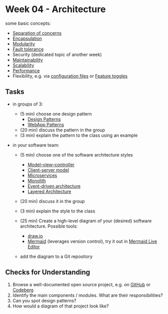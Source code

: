 # Week 04 - Architecture

some basic concepts:

- [Separation of concerns](https://en.wikipedia.org/wiki/Separation_of_concerns)
- [Encapsulation](https://en.wikipedia.org/wiki/Encapsulation_(computer_programming))
- [Modularity](https://en.wikipedia.org/wiki/Modularity)
- [Fault tolerance](https://en.wikipedia.org/wiki/Software_fault_tolerance)
- Security (dedicated topic of another week)
- [Maintainability](https://en.wikipedia.org/wiki/Maintainability)
- [Scalability](https://en.wikipedia.org/wiki/Scalability)
- [Performance](https://en.wikipedia.org/wiki/Software_performance_testing)
- Flexibility, e.g. via [configuration files](https://en.wikipedia.org/wiki/Configuration_file) or [Feature toggles](https://en.wikipedia.org/wiki/Feature_toggle)

## Tasks

- in groups of 3:

    - (5 min) choose one design pattern
        - [Design Patterns](https://refactoring.guru/design-patterns)
        - [WebApp Patterns](https://www.patterns.dev/)
    - (20 min) discuss the pattern in the group
    - (3 min) explain the pattern to the class using an example

- in your software team:

    - (5 min) choose one of the software architecture styles

        - [Model–view–controller](https://en.wikipedia.org/wiki/Model%E2%80%93view%E2%80%93controller)
        - [Client-server model](https://en.wikipedia.org/wiki/Client%E2%80%93server_model)
        - [Microservices](https://en.wikipedia.org/wiki/Microservices)
        - [Monolith](https://en.wikipedia.org/wiki/Monolithic_application)
        - [Event-driven architecture](https://en.wikipedia.org/wiki/Event-driven_architecture)
        - [Layered Architecture](https://en.wikipedia.org/wiki/Multitier_architecture)

    - (20 min) discuss it in the group
    - (3 min) explain the style to the class
    - (25 min) Create a high-level diagram of your (desired) software architecture. Possible tools:

        - [draw.io](https://draw.io)
        - [Mermaid](https://mermaid.js.org/) (leverages version control), try it out in [Mermaid Live Editor](https://mermaid.live) 

    - add the diagram to a Git repository

## Checks for Understanding

1. Browse a well-documented open source project, e.g. on [GitHub](https://github.com/explore) or [Codeberg](https://codeberg.org/explore/repos)
1. Identify the main components / modules. What are their responsibilities?
1. Can you spot design patterns?
1. How would a diagram of that project look like?
